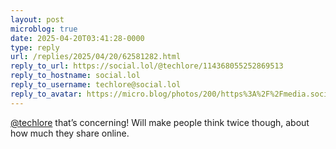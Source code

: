 ```yaml
---
layout: post
microblog: true
date: 2025-04-20T03:41:28-0000
type: reply
url: /replies/2025/04/20/62581282.html
reply_to_url: https://social.lol/@techlore/114368055252869513
reply_to_hostname: social.lol
reply_to_username: techlore@social.lol
reply_to_avatar: https://micro.blog/photos/200/https%3A%2F%2Fmedia.social.lol%2Faccounts%2Favatars%2F109%2F632%2F895%2F383%2F203%2F578%2Foriginal%2Fdf65d36527490249.png
---
```

<p><span class="h-card"><a href="https://micro.blog/techlore@social.lol" class="u-url mention">@techlore</a></span> that’s concerning! Will make people think twice though, about how much they share online.</p>
